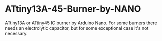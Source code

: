 # ATtiny13A-45-Burner-by-NANO
ATtiny13A or ATtiny45 IC burner by Arduino Nano.
For some burners there needs an electrolytic capacitor,
but for some exceptional case it's not necessary.
